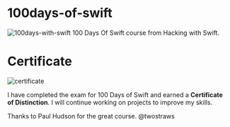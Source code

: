 # 100days-of-swift
![100days-with-swift](https://github.com/ziterz/100days-of-swift/assets/16526236/26c0a1cc-1df2-423b-86ac-1160feb552fb)
100 Days Of Swift course from Hacking with Swift.

# Certificate
![certificate](https://github.com/ziterz/100days-of-swift/assets/16526236/43facce2-3f48-46fa-a65b-3ce426a6fcc6)

I have completed the exam for 100 Days of Swift and earned a **Certificate of Distinction**. I will continue working on projects to improve my skills.

Thanks to Paul Hudson for the great course. @twostraws

